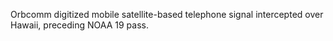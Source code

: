 Orbcomm digitized mobile satellite-based telephone signal intercepted over Hawaii, preceding NOAA 19 pass.